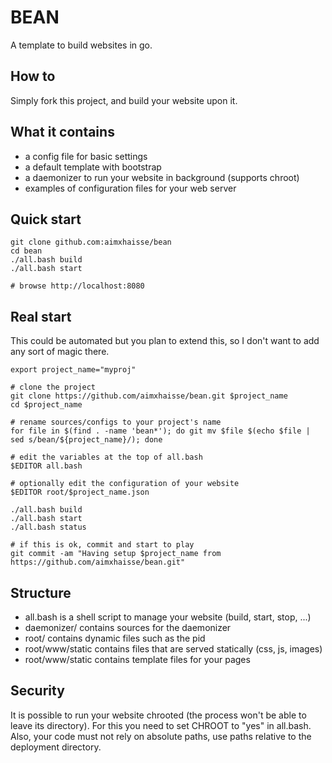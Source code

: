 BEAN
====

A template to build websites in go.

How to
------

Simply fork this project, and build your website upon it.

What it contains
----------------

* a config file for basic settings
* a default template with bootstrap
* a daemonizer to run your website in background (supports chroot)
* examples of configuration files for your web server

Quick start
-----------

    git clone github.com:aimxhaisse/bean
    cd bean
    ./all.bash build
    ./all.bash start

    # browse http://localhost:8080

Real start
----------

This could be automated but you plan to extend this, so I don't want
to add any sort of magic there.

    export project_name="myproj"

    # clone the project
    git clone https://github.com/aimxhaisse/bean.git $project_name
    cd $project_name

    # rename sources/configs to your project's name
    for file in $(find . -name 'bean*'); do git mv $file $(echo $file | sed s/bean/${project_name}/); done

    # edit the variables at the top of all.bash
    $EDITOR all.bash

    # optionally edit the configuration of your website
    $EDITOR root/$project_name.json

    ./all.bash build
    ./all.bash start
    ./all.bash status

    # if this is ok, commit and start to play
    git commit -am "Having setup $project_name from https://github.com/aimxhaisse/bean.git"

Structure
---------

* all.bash is a shell script to manage your website (build, start, stop, ...)
* daemonizer/ contains sources for the daemonizer
* root/ contains dynamic files such as the pid
* root/www/static contains files that are served statically (css, js, images)
* root/www/static contains template files for your pages

Security
--------

It is possible to run your website chrooted (the process won't be able
to leave its directory). For this you need to set CHROOT to "yes" in
all.bash. Also, your code must not rely on absolute paths, use paths
relative to the deployment directory.
